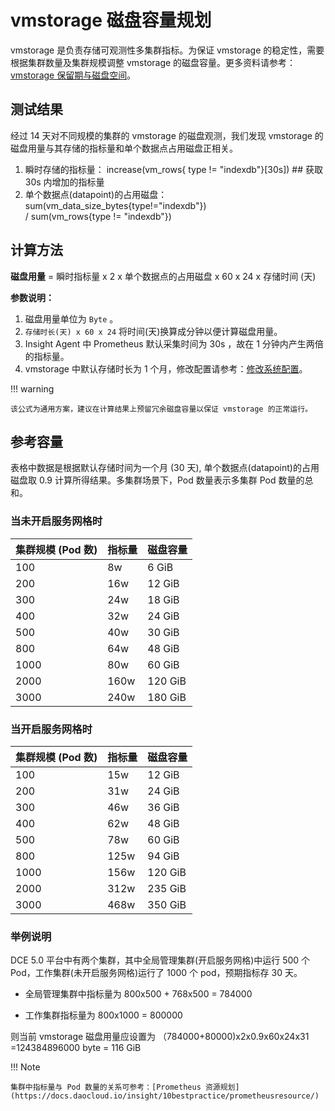 # vmstorage 磁盘容量规划

vmstorage 是负责存储可观测性多集群指标。为保证 vmstorage 的稳定性，需要根据集群数量及集群规模调整 vmstorage 的磁盘容量。更多资料请参考：[vmstorage 保留期与磁盘空间](https://docs.victoriametrics.com/guides/understand-your-setup-size.html?highlight=datapoint#retention-perioddisk-space)。

## 测试结果

经过 14 天对不同规模的集群的 vmstorage 的磁盘观测，我们发现 vmstorage 的磁盘用量与其存储的指标量和单个数据点占用磁盘正相关。

1. 瞬时存储的指标量： increase(vm_rows{ type != "indexdb"}[30s]) ## 获取 30s 内增加的指标量
2. 单个数据点(datapoint)的占用磁盘：sum(vm_data_size_bytes{type!="indexdb"}) / sum(vm_rows{type != "indexdb"})

## 计算方法

**磁盘用量** = 瞬时指标量 x 2 x 单个数据点的占用磁盘 x 60 x 24 x 存储时间 (天)

**参数说明：**

1. 磁盘用量单位为 `Byte` 。
2. `存储时长(天) x 60 x 24` 将时间(天)换算成分钟以便计算磁盘用量。
3. Insight Agent 中 Prometheus 默认采集时间为 30s ，故在 1 分钟内产生两倍的指标量。
4. vmstorage 中默认存储时长为 1 个月，修改配置请参考：[修改系统配置](https://docs.daocloud.io/insight/06UserGuide/08systemconfig/modifyconfig/)。

!!! warning

    该公式为通用方案，建议在计算结果上预留冗余磁盘容量以保证 vmstorage 的正常运行。

## 参考容量

表格中数据是根据默认存储时间为一个月 (30 天), 单个数据点(datapoint)的占用磁盘取 0.9 计算所得结果。多集群场景下，Pod 数量表示多集群 Pod 数量的总和。

### 当未开启服务网格时

| 集群规模 (Pod 数) | 指标量 | 磁盘容量 |
| ----------------- | ------ | -------- |
| 100               | 8w     | 6 GiB    |
| 200               | 16w    | 12 GiB   |
| 300               | 24w    | 18 GiB   |
| 400               | 32w    | 24 GiB   |
| 500               | 40w    | 30 GiB   |
| 800               | 64w    | 48 GiB   |
| 1000              | 80w    | 60 GiB   |
| 2000              | 160w   | 120 GiB  |
| 3000              | 240w   | 180 GiB  |

### 当开启服务网格时

| 集群规模 (Pod 数) | 指标量 | 磁盘容量 |
| ----------------- | ------ | -------- |
| 100               | 15w    | 12 GiB   |
| 200               | 31w    | 24 GiB   |
| 300               | 46w    | 36 GiB   |
| 400               | 62w    | 48 GiB   |
| 500               | 78w    | 60 GiB   |
| 800               | 125w   | 94 GiB   |
| 1000              | 156w   | 120 GiB  |
| 2000              | 312w   | 235 GiB  |
| 3000              | 468w   | 350 GiB  |

### 举例说明

DCE 5.0 平台中有两个集群，其中全局管理集群(开启服务网格)中运行 500 个 Pod，工作集群(未开启服务网格)运行了 1000 个 pod，预期指标存 30 天。

- 全局管理集群中指标量为 800x500 + 768x500 = 784000

- 工作集群指标量为 800x1000 = 800000

则当前 vmstorage 磁盘用量应设置为 （784000+80000)x2x0.9x60x24x31 =124384896000 byte = 116 GiB

!!! Note

    集群中指标量与 Pod 数量的关系可参考：[Prometheus 资源规划](https://docs.daocloud.io/insight/10bestpractice/prometheusresource/)
